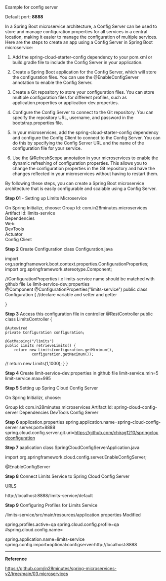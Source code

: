 Example for config server

Default port: **8888**

In a Spring Boot microservice architecture, a Config Server can be used to store and manage configuration properties for all services in a central location, making it easier to manage the configuration of multiple services. Here are the steps to create an app using a Config Server in Spring Boot microservice:

1. Add the spring-cloud-starter-config dependency to your pom.xml or build.gradle file to include the Config Server in your application.

2. Create a Spring Boot application for the Config Server, which will store the configuration files. You can use the @EnableConfigServer annotation to enable the Config Server.

3. Create a Git repository to store your configuration files. You can store multiple configuration files for different profiles, such as application.properties or application-dev.properties.

4. Configure the Config Server to connect to the Git repository. You can specify the repository URL, username, and password in the bootstrap.properties file.

5. In your microservices, add the spring-cloud-starter-config dependency and configure the Config Client to connect to the Config Server. You can do this by specifying the Config Server URL and the name of the configuration file for your service.

6. Use the @RefreshScope annotation in your microservices to enable the dynamic refreshing of configuration properties. This allows you to change the configuration properties in the Git repository and have the changes reflected in your microservices without having to restart them.

By following these steps, you can create a Spring Boot microservice architecture that is easily configurable and scalable using a Config Server.


**Step 01** - Setting up Limits Microservice

On Spring Initializr, choose:
Group Id: com.in28minutes.microservices  
Artifact Id: limits-service  
Dependencies  
Web  
DevTools  
Actuator  
Config Client  

**Step 2** Create Configuration class
Configuration.java

import org.springframework.boot.context.properties.ConfigurationProperties;
import org.springframework.stereotype.Component;

//ConfigurationProperties i.e limits-service name should be matched with github file i.e limit-service-dev.properties  
@Component
@ConfigurationProperties("limits-service") 
public class Configuration {
 //declare variable and setter and getter

}

**Step 3** Access this configuration file in controller
@RestController
public class LimitsController {

	@Autowired
	private Configuration configuration;

	@GetMapping("/limits")
	public Limits retrieveLimits() {
		return new Limits(configuration.getMinimum(), 
				configuration.getMaximum());
//		return new Limits(1,1000);
	}
}

**Step 4** Create limit-service-dev.properties in github file
limit-service.min=5
limit-service.max=995

**Step 5** Setting up Spring Cloud Config Server

On Spring Initializr, choose:

Group Id: com.in28minutes.microservices
Artifact Id: spring-cloud-config-server
Dependencies
DevTools
Config Server

**Step 6** application.properties
spring.application.name=spring-cloud-config-server
server.port=8888
spring.cloud.config.server.git.uri=https://github.com/chirag1210/springcloudconfiguration


**Step 7** aaplication class 
 SpringCloudConfigServerApplication.java

import org.springframework.cloud.config.server.EnableConfigServer;

@EnableConfigServer

**Step 8**  Connect Limits Service to Spring Cloud Config Server

URLS

http://localhost:8888/limits-service/default

**Step 9** Configuring Profiles for Limits Service

/limits-service/src/main/resources/application.properties Modified

spring.profiles.active=qa
spring.cloud.config.profile=qa
#spring.cloud.config.name=

spring.application.name=limits-service
spring.config.import=optional:configserver:http://localhost:8888

----------------------------------------------------------------------------------
**Reference** 

https://github.com/in28minutes/spring-microservices-v2/tree/main/03.microservices
















